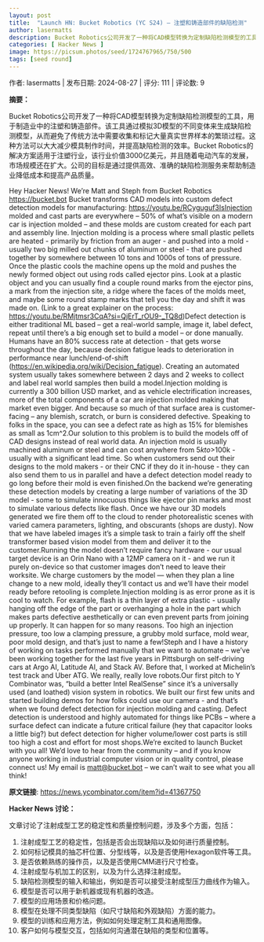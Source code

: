 ```yaml
---
layout: post
title:  "Launch HN: Bucket Robotics (YC S24) – 注塑和铸造部件的缺陷检测"
author: lasermatts
description: Bucket Robotics公司开发了一种将CAD模型转换为定制缺陷检测模型的工具，用于制造业中的注塑和铸造部件。该工具通过模拟3D模型的不同变体来生成缺陷检测模型，从而避免了传统方法中需要收集和标记大量真实世界样本的繁琐过程。这种方法可以大大减少模具制作时间，并提高缺陷检测的效率。Bucket Robotics的解决方案适用于注塑行业，该行业价值3000亿美元，并且随着电动汽车的发展，市场规模还在扩大。公司的目标是通过提供高效、准确的缺陷检测服务来帮助制造业降低成本和提高产品质量。
categories: [ Hacker News ]
image: https://picsum.photos/seed/1724767965/750/500
tags: [seed round]
---
```


作者: lasermatts | 发布日期: 2024-08-27 | 评分: 111 | 评论数: 9

**摘要：**

Bucket Robotics公司开发了一种将CAD模型转换为定制缺陷检测模型的工具，用于制造业中的注塑和铸造部件。该工具通过模拟3D模型的不同变体来生成缺陷检测模型，从而避免了传统方法中需要收集和标记大量真实世界样本的繁琐过程。这种方法可以大大减少模具制作时间，并提高缺陷检测的效率。Bucket Robotics的解决方案适用于注塑行业，该行业价值3000亿美元，并且随着电动汽车的发展，市场规模还在扩大。公司的目标是通过提供高效、准确的缺陷检测服务来帮助制造业降低成本和提高产品质量。

Hey Hacker News! We’re Matt and Steph from Bucket Robotics https://bucket.bot Bucket transforms CAD models into custom defect detection models for manufacturing: https://youtu.be/RCyguguf3IsInjection molded and cast parts are everywhere – 50% of what’s visible on a modern car is injection molded – and these molds are custom created for each part and assembly line. Injection molding is a process where small plastic pellets are heated - primarily by friction from an auger - and pushed into a mold - usually two big milled out chunks of aluminum or steel - that are pushed together by somewhere between 10 tons and 1000s of tons of pressure. Once the plastic cools the machine opens up the mold and pushes the newly formed object out using rods called ejector pins. Look at a plastic object and you can usually find a couple round marks from the ejector pins, a mark from the injection site, a ridge where the faces of the molds meet, and maybe some round stamp marks that tell you the day and shift it was made on. (Link to a great explainer on the process: https://youtu.be/RMjtmsr3CqA?si=QjErT_rOU9-_TQ8d)Defect detection is either traditional ML based – get a real-world sample, image it, label defect, repeat until there’s a big enough set to build a model – or done manually. Humans have an 80% success rate at detection - that gets worse throughout the day, because decision fatigue leads to deterioration in performance near lunch/end-of-shift (https://en.wikipedia.org/wiki/Decision_fatigue).  Creating an automated system usually takes somewhere between 2 days and 2 weeks to collect and label real world samples then build a model.Injection molding is currently a 300 billion USD market, and as vehicle electrification increases, more of the total components of a car are injection molded making that market even bigger. And because so much of that surface area is customer-facing – any blemish, scratch, or burn is considered defective. Speaking to folks in the space, you can see a defect rate as high as 15% for blemishes as small as 1cm^2.Our solution to this problem is to build the models off of CAD designs instead of real world data. An injection mold is usually machined aluminum or steel and can cost anywhere from $5k to >$100k - usually with a significant lead time. So when customers send out their designs to the mold makers - or their CNC if they do it in-house - they can also send them to us in parallel and have a defect detection model ready to go long before their mold is even finished.On the backend we’re generating these detection models by creating a large number of variations of the 3D model - some to simulate innocuous things like ejector pin marks and most to simulate various defects like flash. Once we have our 3D models generated we fire them off to the cloud to render photorealistic scenes with varied camera parameters, lighting, and obscurants (shops are dusty). Now that we have labeled images it’s a simple task to train a fairly off the shelf transformer based vision model from them and deliver it to the customer.Running the model doesn’t require fancy hardware - our usual target device is an Orin Nano with a 12MP camera on it - and we run it purely on-device so that customer images don’t need to leave their worksite. We charge customers by the model — when they plan a line change to a new mold, ideally they’ll contact us and we’ll have their model ready before retooling is complete.Injection molding is as error prone as it is cool to watch. For example, flash  is a thin layer of extra plastic - usually hanging off the edge of the part or overhanging a hole in the part which makes parts defective aesthetically or can even prevent parts from joining up properly. It can happen for so many reasons. Too high an injection pressure, too low a clamping pressure, a grubby mold surface, mold wear, poor mold design, and that’s just to name a few!Steph and I have a history of working on tasks performed manually that we want to automate – we’ve been working together for the last five years in Pittsburgh on self-driving cars at Argo AI, Latitude AI, and Stack AV. Before that, I worked at Michelin’s test track and Uber ATG. We  really, really love robots.Our first pitch to Y Combinator was, “build a better Intel RealSense” since it’s a universally used (and loathed) vision system in robotics. We built our first few units and started building demos for how folks could use our camera - and that’s when we found defect detection for injection molding and casting. Defect detection is understood and highly automated for things like PCBs – where a surface defect can indicate a future critical failure (hey that capacitor looks a little big?) but defect detection for higher volume/lower cost parts is still too high a cost and effort for most shops.We’re excited to launch Bucket with you all! We’d love to hear from the community – and if you know anyone working in industrial computer vision or in quality control, please connect us! My email is matt@bucket.bot – we can’t wait to see what you all think!

**原文链接**: https://news.ycombinator.com/item?id=41367750

**Hacker News 讨论：**

文章讨论了注射成型工艺的稳定性和质量控制问题，涉及多个方面，包括：
1. 注射成型工艺的稳定性，包括是否会出现缺陷以及如何进行质量控制。
2. 如何标记模具的抽芯杆位置、分型线等，以及是否使用Hexagon软件等工具。
3. 是否依赖熟练的操作员，以及是否使用CMM进行尺寸检查。
4. 注射成型与机加工的区别，以及为什么选择注射成型。
5. 缺陷检测模型的输入和输出，例如是否可以接受注射成型压力曲线作为输入。
6. 模型是否可以用于新机器或现有机器的改造。
7. 模型的应用场景和价格问题。
8. 模型在处理不同类型缺陷（如尺寸缺陷和外观缺陷）方面的能力。
9. 模型的训练和应用方法，例如如何处理定制工具和通用图像。
10. 客户如何与模型交互，包括如何沟通潜在缺陷的类型和位置等。

